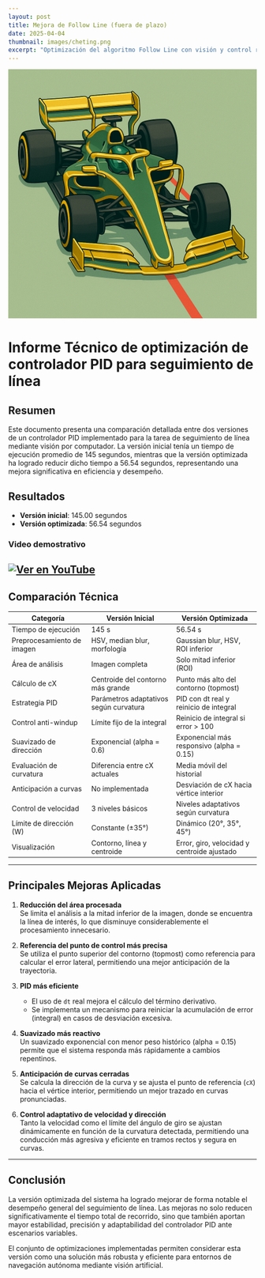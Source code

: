 ```yaml
---
layout: post  
title: Mejora de Follow Line (fuera de plazo)
date: 2025-04-04  
thumbnail: images/cheting.png
excerpt: "Optimización del algoritmo Follow Line con visión y control reactivo"  
---
```

![Imagen de seguimiento de línea](/images/cheting.png)  <!-- Imagen dentro del post -->

# Informe Técnico de optimización de controlador PID para seguimiento de línea

## Resumen

Este documento presenta una comparación detallada entre dos versiones de un controlador PID implementado para la tarea de seguimiento de línea mediante visión por computador. La versión inicial tenía un tiempo de ejecución promedio de 145 segundos, mientras que la versión optimizada ha logrado reducir dicho tiempo a 56.54 segundos, representando una mejora significativa en eficiencia y desempeño.

## Resultados

- **Versión inicial**: 145.00 segundos
- **Versión optimizada**: 56.54 segundos

### Video demostrativo

[![Ver en YouTube](https://img.youtube.com/vi/VIDEO_ID/hqdefault.jpg)](https://youtu.be/df5QsGYy5y0)
---

## Comparación Técnica

<table>
  <thead>
    <tr>
      <th>Categoría</th>
      <th>Versión Inicial</th>
      <th>Versión Optimizada</th>
    </tr>
  </thead>
  <tbody>
    <tr>
      <td>Tiempo de ejecución</td>
      <td>145 s</td>
      <td>56.54 s</td>
    </tr>
    <tr>
      <td>Preprocesamiento de imagen</td>
      <td>HSV, median blur, morfología</td>
      <td>Gaussian blur, HSV, ROI inferior</td>
    </tr>
    <tr>
      <td>Área de análisis</td>
      <td>Imagen completa</td>
      <td>Solo mitad inferior (ROI)</td>
    </tr>
    <tr>
      <td>Cálculo de cX</td>
      <td>Centroide del contorno más grande</td>
      <td>Punto más alto del contorno (topmost)</td>
    </tr>
    <tr>
      <td>Estrategia PID</td>
      <td>Parámetros adaptativos según curvatura</td>
      <td>PID con dt real y reinicio de integral</td>
    </tr>
    <tr>
      <td>Control anti-windup</td>
      <td>Límite fijo de la integral</td>
      <td>Reinicio de integral si error &gt; 100</td>
    </tr>
    <tr>
      <td>Suavizado de dirección</td>
      <td>Exponencial (alpha = 0.6)</td>
      <td>Exponencial más responsivo (alpha = 0.15)</td>
    </tr>
    <tr>
      <td>Evaluación de curvatura</td>
      <td>Diferencia entre cX actuales</td>
      <td>Media móvil del historial</td>
    </tr>
    <tr>
      <td>Anticipación a curvas</td>
      <td>No implementada</td>
      <td>Desviación de cX hacia vértice interior</td>
    </tr>
    <tr>
      <td>Control de velocidad</td>
      <td>3 niveles básicos</td>
      <td>Niveles adaptativos según curvatura</td>
    </tr>
    <tr>
      <td>Límite de dirección (W)</td>
      <td>Constante (±35°)</td>
      <td>Dinámico (20°, 35°, 45°)</td>
    </tr>
    <tr>
      <td>Visualización</td>
      <td>Contorno, línea y centroide</td>
      <td>Error, giro, velocidad y centroide ajustado</td>
    </tr>
  </tbody>
</table>

---


## Principales Mejoras Aplicadas

1. **Reducción del área procesada**  
   Se limita el análisis a la mitad inferior de la imagen, donde se encuentra la línea de interés, lo que disminuye considerablemente el procesamiento innecesario.

2. **Referencia del punto de control más precisa**  
   Se utiliza el punto superior del contorno (topmost) como referencia para calcular el error lateral, permitiendo una mejor anticipación de la trayectoria.

3. **PID más eficiente**  
   - El uso de `dt` real mejora el cálculo del término derivativo.
   - Se implementa un mecanismo para reiniciar la acumulación de error (integral) en casos de desviación excesiva.

4. **Suavizado más reactivo**  
   Un suavizado exponencial con menor peso histórico (alpha = 0.15) permite que el sistema responda más rápidamente a cambios repentinos.

5. **Anticipación de curvas cerradas**  
   Se calcula la dirección de la curva y se ajusta el punto de referencia (`cX`) hacia el vértice interior, permitiendo un mejor trazado en curvas pronunciadas.

6. **Control adaptativo de velocidad y dirección**  
   Tanto la velocidad como el límite del ángulo de giro se ajustan dinámicamente en función de la curvatura detectada, permitiendo una conducción más agresiva y eficiente en tramos rectos y segura en curvas.

---

## Conclusión

La versión optimizada del sistema ha logrado mejorar de forma notable el desempeño general del seguimiento de línea. Las mejoras no solo reducen significativamente el tiempo total de recorrido, sino que también aportan mayor estabilidad, precisión y adaptabilidad del controlador PID ante escenarios variables.

El conjunto de optimizaciones implementadas permiten considerar esta versión como una solución más robusta y eficiente para entornos de navegación autónoma mediante visión artificial.
